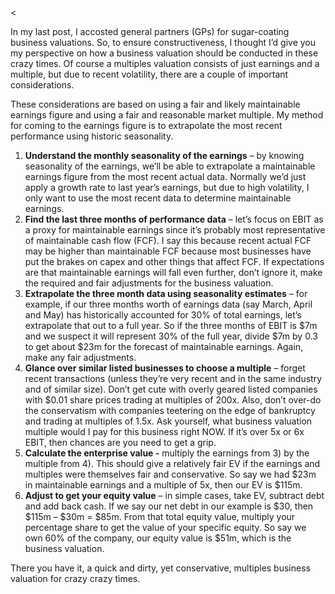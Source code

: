 <<p>In my last post, I accosted general partners (GPs) for sugar-coating business valuations. So, to ensure constructiveness, I thought I&#8217;d give you my perspective on how a business valuation should be conducted in these crazy times. Of course a multiples valuation consists of just earnings and a multiple, but due to recent volatility, there are a couple of important considerations.</p><p>These considerations are based on using a fair and likely maintainable earnings figure and using a fair and reasonable market multiple. My method for coming to the earnings figure is to extrapolate the most recent performance using historic seasonality.</p><ol><li><strong>Understand the monthly seasonality of the earnings</strong> &#8211; by knowing seasonality of the earnings, we&#8217;ll be able to extrapolate a maintainable earnings figure from the most recent actual data. Normally we&#8217;d just apply a growth rate to last year&#8217;s earnings, but due to high volatility, I only want to use the most recent data to determine maintainable earnings.</li><li><strong>Find the last three months of performance data</strong> &#8211; let&#8217;s focus on EBIT as a proxy for maintainable earnings since it&#8217;s probably most representative of maintainable cash flow (FCF). I say this because recent actual FCF may be higher than maintainable FCF because most businesses have put the brakes on capex and other things that affect FCF.  If expectations are that maintainable earnings will fall even further, don&#8217;t ignore it, make the required and fair adjustments for the business valuation.</li><li><strong>Extrapolate the three month data using seasonality estimates</strong> &#8211; for example, if our three months worth of earnings data (say March, April and May) has historically accounted for 30% of total earnings, let&#8217;s extrapolate that out to a full year. So if the three months of EBIT is $7m and we suspect it will represent 30% of the full year, divide $7m by 0.3 to get about $23m for the forecast of maintainable earnings. Again, make any fair adjustments.</li><li><strong>Glance over similar listed businesses to choose a multiple</strong> &#8211; forget recent transactions (unless they&#8217;re very recent and in the same industry and of similar size). Don&#8217;t get cute with overly geared listed companies with $0.01 share prices trading at multiples of 200x. Also, don&#8217;t over-do  the conservatism with companies teetering on the edge of bankruptcy and trading at multiples of 1.5x. Ask yourself, what business valuation multiple would I pay for this business right NOW.  If it&#8217;s over 5x or 6x EBIT, then chances are you need to get a grip.</li><li><strong>Calculate the enterprise value -</strong> multiply the earnings from 3) by the multiple from 4). This should give a relatively fair EV if the earnings and multiples were themselves fair and conservative. So say we had $23m in maintainable earnings and a multiple of 5x, then our EV is $115m.</li><li><strong>Adjust to get your equity value</strong> &#8211; in simple cases, take EV, subtract debt and add back cash. If we say our net debt in our example is $30, then $115m &#8211; $30m = $85m. From that total equity value, multiply your percentage share to get the value of your specific equity. So say we own 60% of the company, our equity value is $51m, which is the business valuation.</li></ol><p>There you have it, a quick and dirty, yet conservative, multiples business valuation for crazy crazy times.</p>
